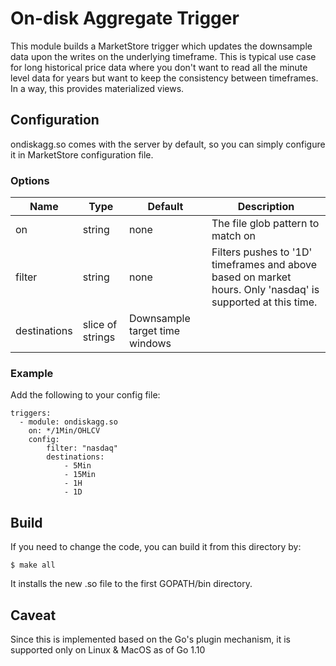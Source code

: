 # On-disk Aggregate Trigger

This module builds a MarketStore trigger which updates the downsample data upon
the writes on the underlying timeframe.  This is typical use case for long historical
price data where you don't want to read all the minute level data for years
but want to keep the consistency between timeframes.  In a way, this provides
materialized views.

## Configuration
ondiskagg.so comes with the server by default, so you can simply configure it
in MarketStore configuration file.

### Options
Name | Type | Default | Description
--- | --- | --- | ---
on | string | none | The file glob pattern to match on
filter | string | none | Filters pushes to '1D' timeframes and above based on market hours. Only 'nasdaq' is supported at this time.
destinations | slice of strings | Downsample target time windows

### Example
Add the following to your config file:
```
triggers:
  - module: ondiskagg.so
    on: */1Min/OHLCV
    config:
        filter: "nasdaq"
        destinations:
            - 5Min
            - 15Min
            - 1H
            - 1D
```


## Build
If you need to change the code, you can build it from this directory by:

```
$ make all
```

It installs the new .so file to the first GOPATH/bin directory.


## Caveat
Since this is implemented based on the Go's plugin mechanism, it is supported only
on Linux & MacOS as of Go 1.10
